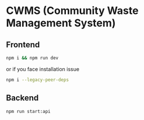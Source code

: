 # CWMS (Community Waste Management System)

## Frontend 
```bash
npm i && npm run dev
```

or if you face installation issue
```bash
npm i --legacy-peer-deps
```

## Backend
```bash
npm run start:api
```
